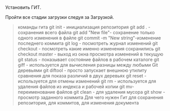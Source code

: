 Установить ГИТ.

Пройти все стадии загрузки следуя за Загрузкой.

> команды гита
git init - инициализация репозитория
git add . - сохранения всего файла
git add "New file"- сохранение только одного изменения в файле
git commit -m "New string"-изменение последнего коммита
git log - посмотреть журнал изменений
git checkout - посмотреть какие именно изменения сохранились
git checkout master - выход из окна просмотра изменений в текущую
git status - показывает состояние файлов в рабочем каталоге
git giff - используется для вычисления разницы между любыми Git 
деревьями
git diftool - просто запускает внешнюю утилиту сравнения для показа различий в двух деревьях
git reset - используется для отмены изменений
git rm - используется для удаления файлов из индекса и рабочей копии
git mv- переименование файлов
git clean - для удаления мусора
git show - просмотр заданного коммита
 > Для чего нужен Гит
 для сохранения репозитория, для коммитов, для изменения документа